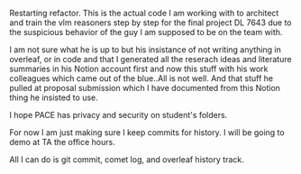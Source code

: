 Restarting refactor. This is the actual code I am working with to architect and train the vlm reasoners step by step for the final project DL 7643 due to the suspicious behavior of the guy I am supposed to be on the team with.

I am not sure what he is up to but his insistance of not writing anything in overleaf, or in code and that I generated all the reserach ideas and literature summaries in his Notion account first and now this stuff with his work colleagues which came out of the blue..All is not well. And that stuff he pulled at proposal submission which I have documented from this Notion thing he insisted to use. 

I hope PACE has privacy and security on student's folders.

For now I am just making sure I keep commits for history. I will be going to demo at TA the office hours. 

All I can do is git commit, comet log, and overleaf history track.
